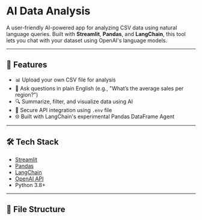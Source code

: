 ﻿# AI Data Analysis


A user-friendly AI-powered app for analyzing CSV data using natural language queries. Built with **Streamlit**, **Pandas**, and **LangChain**, this tool lets you chat with your dataset using OpenAI's language models.

---

## 🚀 Features

- 📊 Upload your own CSV file for analysis
- 🧠 Ask questions in plain English (e.g., "What’s the average sales per region?")
- 🔍 Summarize, filter, and visualize data using AI
- 🔐 Secure API integration using `.env` file
- 🌐 Built with LangChain's experimental Pandas DataFrame Agent

---

## 🛠️ Tech Stack

- [Streamlit](https://streamlit.io/)
- [Pandas](https://pandas.pydata.org/)
- [LangChain](https://www.langchain.com/)
- [OpenAI API](https://platform.openai.com/)
- Python 3.8+

---

## 📂 File Structure

